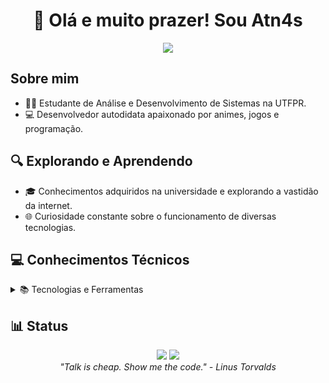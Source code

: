 <div align="center">
   <h1> 👋 Olá e muito prazer! Sou Atn4s </h1>
   <img src="https://64.media.tumblr.com/e02a94eb3ed476b9088dae2247218b35/tumblr_pof1ooiEIG1x6a7yto1_500.gif"/>
</div>  

## Sobre mim
- 👨‍🎓 Estudante de Análise e Desenvolvimento de Sistemas na UTFPR.
- 💻 Desenvolvedor autodidata apaixonado por animes, jogos e programação.

## 🔍 Explorando e Aprendendo
- 🎓 Conhecimentos adquiridos na universidade e explorando a vastidão da internet.
- 🌐 Curiosidade constante sobre o funcionamento de diversas tecnologias.

## 💻 Conhecimentos Técnicos
<details>
<summary> 📚 Tecnologias e Ferramentas </summary>
<div align="center">
    <h4>Sistemas Operacionais</h4>
    <img src="https://img.shields.io/badge/GNU/Linux-00000F?style=for-the-badge&logo=linux&logoColor=white"/>
    <img src="https://img.shields.io/badge/Microsoft Windows-00000F?style=for-the-badge&logo=windows&logoColor=white"/>  
    <h4>Banco de Dados</h4>
    <img src="https://img.shields.io/badge/MariaDB-00000F?style=for-the-badge&logo=mariadb&logoColor=white"/> 
    <img src="https://img.shields.io/badge/MySQL-00000F?style=for-the-badge&logo=mysql&logoColor=white"/>
    <img src="https://img.shields.io/badge/postgresql-00000F?style=for-the-badge&logo=postgresql&logoColor=white"/>  
    <h4>Linguagens de Programação</h4>
    <img src="https://img.shields.io/badge/C-00000F?style=for-the-badge&logo=c&logoColor=white"/> 
    <img src="https://img.shields.io/badge/Flutter-00000F?style=for-the-badge&logo=flutter&logoColor=white"/> 
    <img src="https://img.shields.io/badge/Java-00000F?style=for-the-badge&logo=openjdk&logoColor=white"/> 
    <img src="https://img.shields.io/badge/PHP-00000F?style=for-the-badge&logo=php&logoColor=white"/> 
    <img src="https://img.shields.io/badge/Python-00000F?style=for-the-badge&logo=python&logoColor=white"/>   
    <h4>Desenvolvimento Web</h4>
    <img src="https://img.shields.io/badge/Bootstrap-00000F?style=for-the-badge&logo=bootstrap&logoColor=white"/> 
    <img src="https://img.shields.io/badge/HTML5-00000F?style=for-the-badge&logo=html5&logoColor=white"/> 
    <img src="https://img.shields.io/badge/CSS3-00000F?style=for-the-badge&logo=css3&logoColor=white"/> 
    <img src="https://img.shields.io/badge/JavaScript-00000F?style=for-the-badge&logo=javascript&logoColor=white"/> 
    <img src="https://img.shields.io/badge/Laravel-00000F?style=for-the-badge&logo=laravel&logoColor=white"/>  
    <h4>Outros</h4>
    <img src="https://img.shields.io/badge/Shell_Script-00000F?style=for-the-badge&logo=gnu-bash&logoColor=white"/> 
  </details>
</div>

## 📊 Status
<div align="center">
     <img src="https://github-readme-stats.vercel.app/api?username=Atn4s&show_icons=true&bg_color=00000F"/>
     <img src="https://github-readme-stats.vercel.app/api/top-langs/?username=Atn4s&show_icons=true&bg_color=00000F">
  <br>
  <i> "Talk is cheap. Show me the code." - Linus Torvalds </i>
</div>
